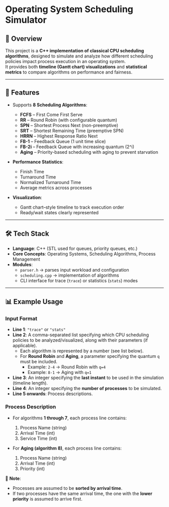 # Operating System Scheduling Simulator  

## 📌 Overview  
This project is a **C++ implementation of classical CPU scheduling algorithms**, designed to simulate and analyze how different scheduling policies impact process execution in an operating system.  
It provides both **timeline (Gantt chart) visualizations** and **statistical metrics** to compare algorithms on performance and fairness.  

---

## 🚀 Features  
- Supports **8 Scheduling Algorithms**:  
  - **FCFS** – First Come First Serve  
  - **RR** – Round Robin (with configurable quantum)  
  - **SPN** – Shortest Process Next (non-preemptive)  
  - **SRT** – Shortest Remaining Time (preemptive SPN)  
  - **HRRN** – Highest Response Ratio Next  
  - **FB-1** – Feedback Queue (1 unit time slice)  
  - **FB-2i** – Feedback Queue with increasing quantum (2^i)  
  - **Aging** – Priority-based scheduling with aging to prevent starvation  

- **Performance Statistics**:  
  - Finish Time  
  - Turnaround Time  
  - Normalized Turnaround Time  
  - Average metrics across processes  

- **Visualization**:  
  - Gantt chart–style timeline to track execution order  
  - Ready/wait states clearly represented  

---

## 🛠️ Tech Stack  
- **Language**: C++ (STL used for queues, priority queues, etc.)  
- **Core Concepts**: Operating Systems, Scheduling Algorithms, Process Management  
- **Modules**:  
  - `parser.h` → parses input workload and configuration  
  - `scheduling.cpp` → implementation of algorithms  
  - CLI interface for trace (`trace`) or statistics (`stats`) modes  

---

## 📊 Example Usage  

### Input Format  
- **Line 1**: `"trace"` or `"stats"`  
- **Line 2**: A comma-separated list specifying which CPU scheduling policies to be analyzed/visualized, along with their parameters (if applicable).  
  - Each algorithm is represented by a number (see list below).  
  - For **Round Robin** and **Aging**, a parameter specifying the quantum `q` must be included.  
    - Example: `2-4` → Round Robin with `q=4`  
    - Example: `8-1` → Aging with `q=1`  
- **Line 3**: An integer specifying the **last instant** to be used in the simulation (timeline length).  
- **Line 4**: An integer specifying the **number of processes** to be simulated.  
- **Line 5 onwards**: Process descriptions.  

### Process Description  
- For algorithms **1 through 7**, each process line contains:  
  1. Process Name (string)  
  2. Arrival Time (int)  
  3. Service Time (int)  

- For **Aging (algorithm 8)**, each process line contains:  
  1. Process Name (string)  
  2. Arrival Time (int)  
  3. Priority (int)  

📌 **Note**:  
- Processes are assumed to be **sorted by arrival time**.  
- If two processes have the same arrival time, the one with the **lower priority** is assumed to arrive first.  


